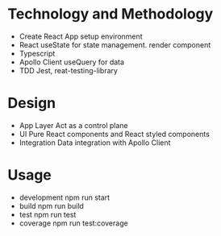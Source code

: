 # Technology and Methodology
 - Create React App
   setup environment
 - React
   useState for state management.
   render component
 - Typescript
 - Apollo Client 
   useQuery for data
 - TDD
   Jest, reat-testing-library

# Design
 - App Layer
   Act as a control plane
 - UI 
   Pure React components and React styled components
 - Integration
   Data integration with Apollo Client

# Usage
 - development 
   npm run start
 - build
   npm run build
 - test 
   npm run test
 - coverage
   npm run test:coverage







